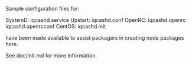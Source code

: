 Sample configuration files for:

SystemD: iqcashd.service
Upstart: iqcashd.conf
OpenRC:  iqcashd.openrc
         iqcashd.openrcconf
CentOS:  iqcashd.init

have been made available to assist packagers in creating node packages here.

See doc/init.md for more information.

